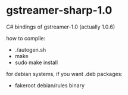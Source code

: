 gstreamer-sharp-1.0
===

C# bindings of gstreamer-1.0 (actually 1.0.6)

how to compile:
  - ./autogen.sh
  - make
  - sudo make install

for debian systems, if you want .deb packages:
  - fakeroot debian/rules binary
